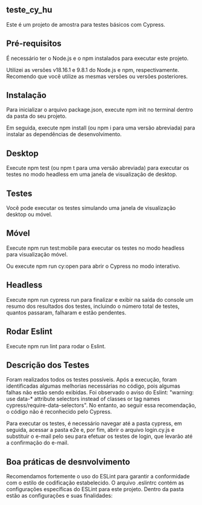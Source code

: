 


## teste_cy_hu
Este é um projeto de amostra para testes básicos com Cypress.

 ## Pré-requisitos
É necessário ter o Node.js e o npm instalados para executar este projeto.

Utilizei as versões v18.16.1 e 9.8.1 do Node.js e npm, respectivamente. Recomendo que você utilize as mesmas versões ou versões posteriores.

## Instalação
Para inicializar o arquivo package.json, execute npm init no terminal dentro da pasta do seu projeto.

Em seguida, execute npm install (ou npm i para uma versão abreviada) para instalar as dependências de desenvolvimento.

## Desktop
Execute npm test (ou npm t para uma versão abreviada) para executar os testes no modo headless em uma janela de visualização de desktop.

## Testes
Você pode executar os testes simulando uma janela de visualização desktop ou móvel.

 ## Móvel
Execute npm run test:mobile para executar os testes no modo headless para visualização móvel.

Ou execute npm run cy:open para abrir o Cypress no modo interativo.

## Headless
Execute npm run cypress run para finalizar e exibir na saída do console um resumo dos resultados dos testes, incluindo o número total de testes, quantos passaram, falharam e estão pendentes.

## Rodar Eslint
Execute npm run lint para rodar o Eslint.

## Descrição dos Testes
Foram realizados todos os testes possíveis. Após a execução, foram identificadas algumas melhorias necessárias no código, pois algumas falhas não estão sendo exibidas. Foi observado o aviso do Eslint: "warning: use data-* attribute selectors instead of classes or tag names cypress/require-data-selectors". No entanto, ao seguir essa recomendação, o código não é reconhecido pelo Cypress.

Para executar os testes, é necessário navegar até a pasta cypress, em seguida, acessar a pasta e2e e, por fim, abrir o arquivo login.cy.js e substituir o e-mail pelo seu para efetuar os testes de login, que levarão até a confirmação do e-mail.

## Boa práticas de desnvolvimento
Recomendamos fortemente o uso do ESLint para garantir a conformidade com o estilo de codificação estabelecido. O arquivo .eslintrc contém as configurações específicas do ESLint para este projeto. Dentro da pasta estão as configurações e suas finalidades:
